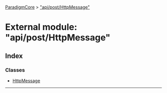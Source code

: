 [ParadigmCore](../README.md) > ["api/post/HttpMessage"](../modules/_api_post_httpmessage_.md)

# External module: "api/post/HttpMessage"

## Index

### Classes

* [HttpMessage](../classes/_api_post_httpmessage_.httpmessage.md)

---

